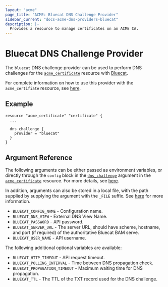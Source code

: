 ```yaml
---
layout: "acme"
page_title: "ACME: Bluecat DNS Challenge Provider"
sidebar_current: "docs-acme-dns-providers-bluecat"
description: |-
  Provides a resource to manage certificates on an ACME CA.
---
```


# Bluecat DNS Challenge Provider

The `bluecat` DNS challenge provider can be used to perform DNS challenges for
the [`acme_certificate`][resource-acme-certificate] resource with
[Bluecat][provider-service-page].

[resource-acme-certificate]: /docs/providers/acme/r/certificate.html
[provider-service-page]: https://www.bluecatnetworks.com

For complete information on how to use this provider with the `acme_certifiate`
resource, see [here][resource-acme-certificate-dns-challenges].

[resource-acme-certificate-dns-challenges]: /docs/providers/acme/r/certificate.html#using-dns-challenges

## Example

```hcl
resource "acme_certificate" "certificate" {
  ...

  dns_challenge {
    provider = "bluecat"
  }
}
```

## Argument Reference

The following arguments can be either passed as environment variables, or
directly through the `config` block in the
[`dns_challenge`][resource-acme-certificate-dns-challenge-arg] argument in the
[`acme_certificate`][resource-acme-certificate] resource. For more details, see
[here][resource-acme-certificate-dns-challenges].

[resource-acme-certificate-dns-challenge-arg]: /docs/providers/acme/r/certificate.html#dns_challenge

In addition, arguments can also be stored in a local file, with the path
supplied by supplying the argument with the `_FILE` suffix. See
[here][acme-certificate-file-arg-example] for more information.

[acme-certificate-file-arg-example]: /docs/providers/acme/r/certificate.html#using-variable-files-for-provider-arguments

* `BLUECAT_CONFIG_NAME` - Configuration name.
* `BLUECAT_DNS_VIEW` - External DNS View Name.
* `BLUECAT_PASSWORD` - API password.
* `BLUECAT_SERVER_URL` - The server URL, should have scheme, hostname, and port (if required) of the authoritative Bluecat BAM serve.
* `BLUECAT_USER_NAME` - API username.

The following additional optional variables are available:

* `BLUECAT_HTTP_TIMEOUT` - API request timeout.
* `BLUECAT_POLLING_INTERVAL` - Time between DNS propagation check.
* `BLUECAT_PROPAGATION_TIMEOUT` - Maximum waiting time for DNS propagation.
* `BLUECAT_TTL` - The TTL of the TXT record used for the DNS challenge.


